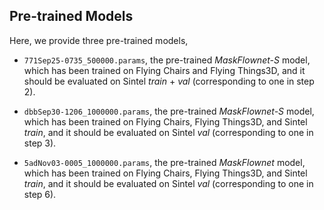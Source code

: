 ## Pre-trained Models

Here, we provide three pre-trained models,

- `771Sep25-0735_500000.params`, the pre-trained *MaskFlownet-S* model, which has been trained on Flying Chairs and Flying Things3D, and it should be evaluated on Sintel *train* + *val* (corresponding to one in step 2).

- `dbbSep30-1206_1000000.params`, the pre-trained *MaskFlownet-S* model, which has been trained on Flying Chairs, Flying Things3D, and Sintel *train*, and it should be evaluated on Sintel *val* (corresponding to one in step 3).

- `5adNov03-0005_1000000.params`, the pre-trained *MaskFlownet* model, which has been trained on Flying Chairs, Flying Things3D, and Sintel *train*, and it should be evaluated on Sintel *val* (corresponding to one in step 6).